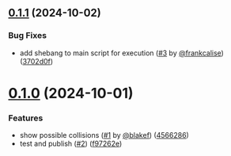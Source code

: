 ## [0.1.1](https://github.com/frankcalise/gh-project-api/compare/v0.1.0...v0.1.1) (2024-10-02)


### Bug Fixes

* add shebang to main script for execution ([#3](https://github.com/frankcalise/gh-project-api/issues/3) by [@frankcalise](https://github.com/frankcalise)) ([3702d0f](https://github.com/frankcalise/gh-project-api/commit/3702d0fad20ab5edb02de2382f43d7af7468346f))

# [0.1.0](https://github.com/frankcalise/gh-project-api/compare/v0.0.1...v0.1.0) (2024-10-01)


### Features

* show possible collisions ([#1](https://github.com/frankcalise/gh-project-api/issues/1) by [@blakef](https://github.com/blakef)) ([4566286](https://github.com/frankcalise/gh-project-api/commit/4566286751d4e57732166a437fe378842dcb6bde))
* test and publish ([#2](https://github.com/frankcalise/gh-project-api/issues/2)) ([f97262e](https://github.com/frankcalise/gh-project-api/commit/f97262eee34bb60ad9400faa09da18faf6620db7))
